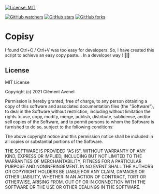 [![License: MIT](https://img.shields.io/badge/License-MIT-yellow.svg)](https://opensource.org/licenses/MIT)

[![GitHub watchers](https://img.shields.io/github/watchers/clement-avenel/not-late.svg?style=social&label=Watch&maxAge=2592000)](https://github.com/clement-avenel/not-late/watchers/)
[![GitHub stars](https://img.shields.io/github/stars/clement-avenel/not-late.svg?style=social&label=Star&maxAge=2592000)](https://github.com/clement-avenel/not-late/stargazers/)
[![GitHub forks](https://img.shields.io/github/forks/clement-avenel/not-late.svg?style=social&label=Fork&maxAge=2592000)](https://GitHub.com/clement-avenel/not-late/network/)
# Copisy
I found Ctrl+C / Ctrl+V was too easy for developers.
So, I have created this script to achieve an easy copy paste... In a developer way ! 👨‍💻

## License
MIT License

Copyright (c) 2021 Clément Avenel

Permission is hereby granted, free of charge, to any person obtaining a copy
of this software and associated documentation files (the "Software"), to deal
in the Software without restriction, including without limitation the rights
to use, copy, modify, merge, publish, distribute, sublicense, and/or sell
copies of the Software, and to permit persons to whom the Software is
furnished to do so, subject to the following conditions:

The above copyright notice and this permission notice shall be included in all
copies or substantial portions of the Software.

THE SOFTWARE IS PROVIDED "AS IS", WITHOUT WARRANTY OF ANY KIND, EXPRESS OR
IMPLIED, INCLUDING BUT NOT LIMITED TO THE WARRANTIES OF MERCHANTABILITY,
FITNESS FOR A PARTICULAR PURPOSE AND NONINFRINGEMENT. IN NO EVENT SHALL THE
AUTHORS OR COPYRIGHT HOLDERS BE LIABLE FOR ANY CLAIM, DAMAGES OR OTHER
LIABILITY, WHETHER IN AN ACTION OF CONTRACT, TORT OR OTHERWISE, ARISING FROM,
OUT OF OR IN CONNECTION WITH THE SOFTWARE OR THE USE OR OTHER DEALINGS IN THE
SOFTWARE.
